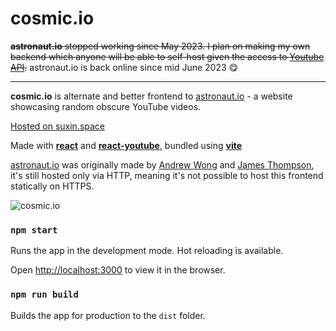 # cosmic.io

~~**astronaut.io** stopped working since May 2023. I plan on making my own backend which anyone will be able to self-host given the access to [Youtube API](https://developers.google.com/youtube/v3/docs/).~~ astronaut.io is back online since mid June 2023 😋

---

**cosmic.io** is alternate and better frontend to [astronaut.io](http://astronaut.io/) - a website showcasing random obscure YouTube videos.

[Hosted on suxin.space](http://suxin.space/cosmic-io/)

Made with [**react**](https://reactjs.org/) and [**react-youtube**](https://www.npmjs.com/package/react-youtube), bundled using [**vite**](https://vitejs.dev/)

[astronaut.io](http://astronaut.io/) was originally made by [Andrew Wong](https://github.com/wonga00) and [James Thompson](https://github.com/astrojams1), it's still hosted only via HTTP, meaning it's not possible to host this frontend statically on HTTPS.

![cosmic.io](https://raw.githubusercontent.com/suXinjke/cosmic.io/master/public/meta-pic.jpg)

### `npm start`

Runs the app in the development mode. Hot reloading is available.

Open [http://localhost:3000](http://localhost:3000) to view it in the browser.

### `npm run build`

Builds the app for production to the `dist` folder.
